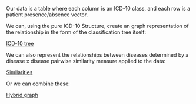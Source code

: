 Our data is a table where each column is an ICD-10 class, and each row is a patient presence/absence vector.

We can, using the pure ICD-10 Structure, create an graph representation of the relationship in the form of the classification tree itself:

[ICD-10 tree](/red-tree/pages/icd10_tree.html)

We can also represent the relationships between diseases determined by a disease x disease pairwise similarity measure applied to the data:

[Similarities](/red-tree/pages/similarities.html)

Or we can combine these:

[Hybrid graph](/red-tree/pages/icd10_tree_sims.html)
